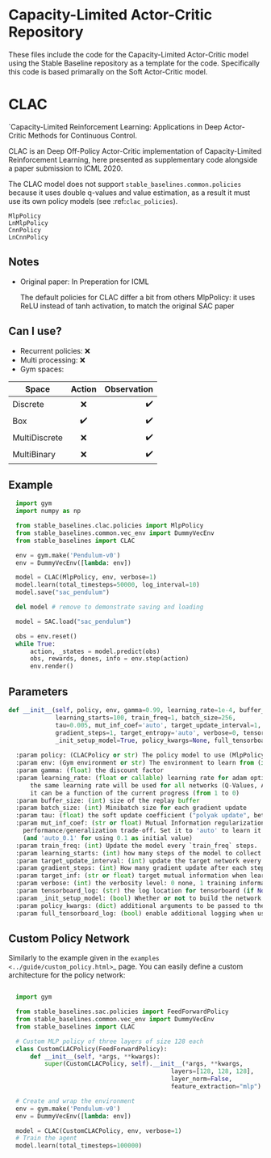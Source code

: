 # Capacity-Limited Actor-Critic Repository 

These files include the code for the Capacity-Limited Actor-Critic model using the Stable Baseline repository as a template for the code. 
Specifically this code is based primarally on the Soft Actor-Critic model. 

CLAC
===

`Capacity-Limited Reinforcement Learning: Applications in Deep Actor-Critic Methods for Continuous Control.

CLAC is an Deep Off-Policy Actor-Critic implementation of Capacity-Limited Reinforcement Learning, here presented as supplementary code alongside 
a paper submission to ICML 2020. 


  The CLAC model does not support ``stable_baselines.common.policies`` because it uses double q-values
  and value estimation, as a result it must use its own policy models (see :ref:`clac_policies`).

    MlpPolicy
    LnMlpPolicy
    CnnPolicy
    LnCnnPolicy

Notes
-----

- Original paper: In Preperation for ICML

    The default policies for CLAC differ a bit from others MlpPolicy: it uses ReLU instead of tanh activation,
    to match the original SAC paper


Can I use?
----------

-  Recurrent policies: ❌
-  Multi processing: ❌
-  Gym spaces:

| Space        | Action           | Observation  |
| ------------- |:-------------:| -----:|
| Discrete      | ❌ | ✔️ |
| Box      | ✔️      |   ✔️ |
| MultiDiscrete | ❌      |    ✔️ |
| MultiBinary | ❌      |    ✔️ |


Example
-------

```python
  import gym
  import numpy as np

  from stable_baselines.clac.policies import MlpPolicy
  from stable_baselines.common.vec_env import DummyVecEnv
  from stable_baselines import CLAC

  env = gym.make('Pendulum-v0')
  env = DummyVecEnv([lambda: env])

  model = CLAC(MlpPolicy, env, verbose=1)
  model.learn(total_timesteps=50000, log_interval=10)
  model.save("sac_pendulum")

  del model # remove to demonstrate saving and loading

  model = SAC.load("sac_pendulum")

  obs = env.reset()
  while True:
      action, _states = model.predict(obs)
      obs, rewards, dones, info = env.step(action)
      env.render()
```

Parameters
----------
```python
def __init__(self, policy, env, gamma=0.99, learning_rate=1e-4, buffer_size=10000,
             learning_starts=100, train_freq=1, batch_size=256,
             tau=0.005, mut_inf_coef='auto', target_update_interval=1,
             gradient_steps=1, target_entropy='auto', verbose=0, tensorboard_log=None,
             _init_setup_model=True, policy_kwargs=None, full_tensorboard_log=False):
             
  :param policy: (CLACPolicy or str) The policy model to use (MlpPolicy, CnnPolicy, LnMlpPolicy, ...)
  :param env: (Gym environment or str) The environment to learn from (if registered in Gym, can be str)
  :param gamma: (float) the discount factor
  :param learning_rate: (float or callable) learning rate for adam optimizer,
      the same learning rate will be used for all networks (Q-Values, Actor and Value function)
      it can be a function of the current progress (from 1 to 0)
  :param buffer_size: (int) size of the replay buffer
  :param batch_size: (int) Minibatch size for each gradient update
  :param tau: (float) the soft update coefficient ("polyak update", between 0 and 1)
  :param mut_inf_coef: (str or float) Mutual Information regularization coefficient. Controlling
    performance/generalization trade-off. Set it to 'auto' to learn it automatically
    (and 'auto_0.1' for using 0.1 as initial value)
  :param train_freq: (int) Update the model every `train_freq` steps.
  :param learning_starts: (int) how many steps of the model to collect transitions for before learning starts
  :param target_update_interval: (int) update the target network every `target_network_update_freq` steps.
  :param gradient_steps: (int) How many gradient update after each step
  :param target_inf: (str or float) target mutual information when learning mut_inf_coef (mut_inf_coef = 'auto')
  :param verbose: (int) the verbosity level: 0 none, 1 training information, 2 tensorflow debug
  :param tensorboard_log: (str) the log location for tensorboard (if None, no logging)
  :param _init_setup_model: (bool) Whether or not to build the network at the creation of the instance
  :param policy_kwargs: (dict) additional arguments to be passed to the policy on creation
  :param full_tensorboard_log: (bool) enable additional logging when using tensorboard
```

Custom Policy Network
---------------------

Similarly to the example given in the `examples <../guide/custom_policy.html>`_ page.
You can easily define a custom architecture for the policy network:

```python

  import gym

  from stable_baselines.sac.policies import FeedForwardPolicy
  from stable_baselines.common.vec_env import DummyVecEnv
  from stable_baselines import CLAC

  # Custom MLP policy of three layers of size 128 each
  class CustomCLACPolicy(FeedForwardPolicy):
      def __init__(self, *args, **kwargs):
          super(CustomCLACPolicy, self).__init__(*args, **kwargs,
                                             layers=[128, 128, 128],
                                             layer_norm=False,
                                             feature_extraction="mlp")

  # Create and wrap the environment
  env = gym.make('Pendulum-v0')
  env = DummyVecEnv([lambda: env])

  model = CLAC(CustomCLACPolicy, env, verbose=1)
  # Train the agent
  model.learn(total_timesteps=100000)
```
